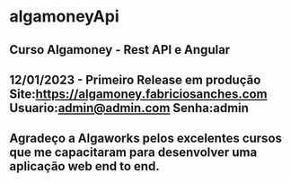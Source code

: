 # algamoneyApi
Curso Algamoney - Rest API e Angular
------------------------------------------------
12/01/2023 - Primeiro Release em produção
Site:https://algamoney.fabriciosanches.com
Usuario:admin@admin.com
Senha:admin
------------------------------------------------
Agradeço a Algaworks pelos excelentes cursos que
me capacitaram para desenvolver uma aplicação web
end to end.
--------------------------------------------------
